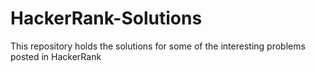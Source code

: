 # HackerRank-Solutions
This repository holds the solutions for some of the interesting problems posted in HackerRank
